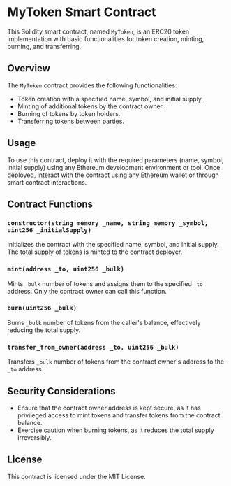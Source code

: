 # MyToken Smart Contract

This Solidity smart contract, named `MyToken`, is an ERC20 token implementation with basic functionalities for token creation, minting, burning, and transferring.

## Overview

The `MyToken` contract provides the following functionalities:

- Token creation with a specified name, symbol, and initial supply.
- Minting of additional tokens by the contract owner.
- Burning of tokens by token holders.
- Transferring tokens between parties.

## Usage

To use this contract, deploy it with the required parameters (name, symbol, initial supply) using any Ethereum development environment or tool. Once deployed, interact with the contract using any Ethereum wallet or through smart contract interactions.

## Contract Functions

### `constructor(string memory _name, string memory _symbol, uint256 _initialSupply)`

Initializes the contract with the specified name, symbol, and initial supply. The total supply of tokens is minted to the contract deployer.

### `mint(address _to, uint256 _bulk)`

Mints `_bulk` number of tokens and assigns them to the specified `_to` address. Only the contract owner can call this function.

### `burn(uint256 _bulk)`

Burns `_bulk` number of tokens from the caller's balance, effectively reducing the total supply.

### `transfer_from_owner(address _to, uint256 _bulk)`

Transfers `_bulk` number of tokens from the contract owner's address to the `_to` address.

## Security Considerations

- Ensure that the contract owner address is kept secure, as it has privileged access to mint tokens and transfer tokens from the contract balance.
- Exercise caution when burning tokens, as it reduces the total supply irreversibly.

## License

This contract is licensed under the MIT License.
